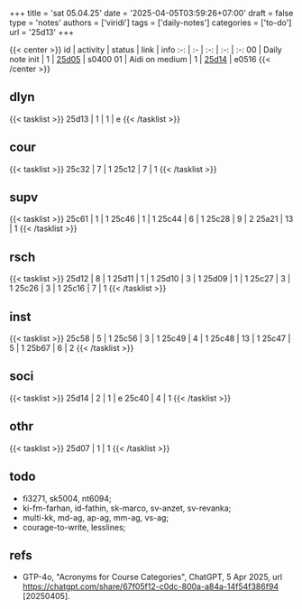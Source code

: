 +++
title = 'sat 05.04.25'
date = '2025-04-05T03:59:26+07:00'
draft = false
type = 'notes'
authors = ['viridi']
tags = ['daily-notes']
categories = ['to-do']
url = '25d13'
+++

{{< center >}}
id | activity | status | link | info
:-: | :- | :-: | :-: | :-:
00 | Daily note init | 1 | [25d05](/notes/25d05) | s0400
01 | Aidi on medium  | 1 | [25d14](/notes/25d14) | e0516
{{< /center >}}

<!--more-->

## dlyn
{{< tasklist >}}
25d13 | 1 | 1 | e
{{< /tasklist >}}


## cour
{{< tasklist >}}
25c32 | 7 | 1
25c12 | 7 | 1 
{{< /tasklist >}}


## supv
{{< tasklist >}}
25c61 | 1 | 1
25c46 | 1 | 1
25c44 | 6 | 1
25c28 | 9 | 2
25a21 | 13 | 1
{{< /tasklist >}}


## rsch
{{< tasklist >}}
25d12 | 8 | 1
25d11 | 1 | 1
25d10 | 3 | 1
25d09 | 1 | 1
25c27 | 3 | 1
25c26 | 3 | 1
25c16 | 7 | 1
{{< /tasklist >}}


## inst
{{< tasklist >}}
25c58 | 5 | 1
25c56 | 3 | 1
25c49 | 4 | 1
25c48 | 13 | 1
25c47 | 5 | 1
25b67 | 6 | 2
{{< /tasklist >}}


## soci
{{< tasklist >}}
25d14 | 2 | 1 | e
25c40 | 4 | 1
{{< /tasklist >}}


## othr
{{< tasklist >}}
25d07 | 1 | 1
{{< /tasklist >}}


## todo
- fi3271, sk5004, nt6094;
- ki-fm-farhan, id-fathin, sk-marco, sv-anzet, sv-revanka;
- multi-kk, md-ag, ap-ag, mm-ag, vs-ag;
- courage-to-write, lesslines;

<!--https://six.itb.ac.id/app/dosen:197312011999031002+2024-2/kelas/kehadiran-->


## refs
- GTP-4o, "Acronyms for Course Categories", ChatGPT, 5 Apr 2025, url https://chatgpt.com/share/67f05f12-c0dc-800a-a84a-14f54f386f94 [20250405].
